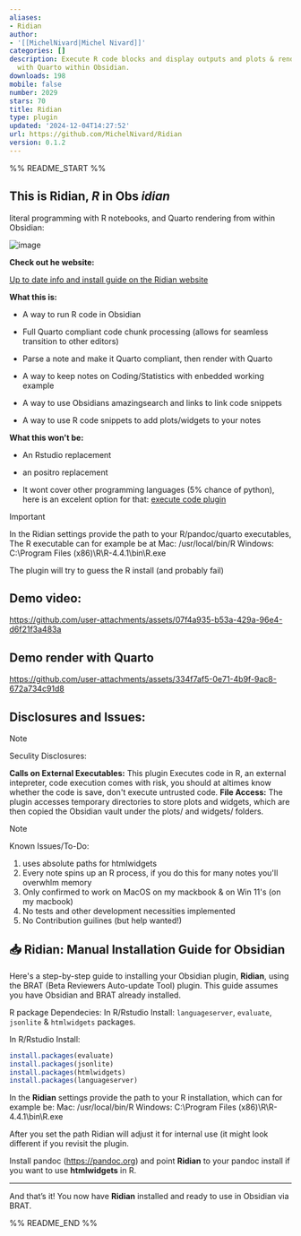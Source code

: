 ```yaml
---
aliases:
- Ridian
author:
- '[[MichelNivard|Michel Nivard]]'
categories: []
description: Execute R code blocks and display outputs and plots & render documents
  with Quarto within Obsidian.
downloads: 198
mobile: false
number: 2029
stars: 70
title: Ridian
type: plugin
updated: '2024-12-04T14:27:52'
url: https://github.com/MichelNivard/Ridian
version: 0.1.2
---
```


%% README_START %%





## This is Ridian, _**R**_ in Obs _**idian**_

literal programming with R notebooks, and Quarto rendering from within Obsidian:

![image](https://github.com/user-attachments/assets/bf0c2809-e231-40d9-a047-e28c9d7a12c2)

**Check out he website:**


[Up to date info and install guide on the Ridian website](https://michelnivard.github.io/Ridian/)

**What this is:**

- A way to run R code in Obsidian
- Full Quarto compliant code chunk processing (allows for seamless transition to other editors)
- Parse a note and make it Quarto compliant, then render with Quarto
  
- A way to keep notes on Coding/Statistics with enbedded working example
- A way to use Obsidians amazingsearch and links to link code snippets
- A way to use R code snippets to add plots/widgets to your notes

**What this won't be:**

- An Rstudio replacement
- an positro replacement

- It wont cover other programming languages (5% chance of python), here is an excelent option for that: [execute code plugin](https://github.com/twibiral/obsidian-execute-code)

> [!IMPORTANT]
> In the Ridian settings provide the path to your R/pandoc/quarto executables, The R executable can for example be at Mac: /usr/local/bin/R Windows: C:\Program Files (x86)\R\R-4.4.1\bin\R.exe
> 
> The plugin will try to guess the R install (and probably fail)


## Demo video:


https://github.com/user-attachments/assets/07f4a935-b53a-429a-96e4-d6f21f3a483a


## Demo render with Quarto



https://github.com/user-attachments/assets/334f7af5-0e71-4b9f-9ac8-672a734c91d8


## Disclosures and Issues:



> [!NOTE]
>
> Seculity Disclosures:
> 
> **Calls on External Executables:** This plugin Executes code in R, an external intepreter, code execution comes with risk, you should at altimes know whether the code is save, don't execute untrusted code. 
> **File Access:** The plugin accesses temporary directories to store plots and widgets, which are then copied the Obsidian vault under the plots/ and widgets/ folders.


> [!NOTE]
> Known Issues/To-Do:
> 1. uses absolute paths for htmlwidgets
> 2. Every note spins up an R process, if you do this for many notes you'll overwhlm memory
> 3. Only confirmed to work on MacOS on my mackbook & on Win 11's (on my macbook)
> 4. No tests and other development necessities implemented
> 5. No Contribution guilines (but help wanted!)



## **📥 Ridian: Manual Installation Guide for Obsidian**

Here's a step-by-step guide to installing your Obsidian plugin, **Ridian**, using the BRAT (Beta Reviewers Auto-update Tool) plugin. This guide assumes you have Obsidian and BRAT already installed.


R package Dependecies: In R/Rstudio Install: `languageserver`, `evaluate`, `jsonlite` & `htmlwidgets` packages.


In R/Rstudio Install:

```r
install.packages(evaluate)
install.packages(jsonlite)
install.packages(htmlwidgets)
install.packages(languageserver)
```

In the **Ridian** settings provide the path to your R installation, which can for example be:
   Mac: /usr/local/bin/R
   Windows: C:\Program Files (x86)\R\R-4.4.1\bin\R.exe

After you set the path Ridian will adjust it for internal use (it might look different if you revisit the plugin.

Install pandoc (https://pandoc.org) and point **Ridian** to your pandoc install if you want to use **htmlwidgets** in R.

---

And that’s it! You now have **Ridian** installed and ready to use in Obsidian via BRAT.


%% README_END %%